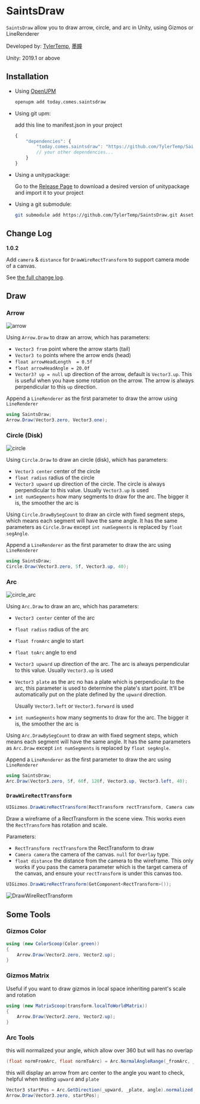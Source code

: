 # SaintsDraw #

`SaintsDraw` allow you to draw arrow, circle, and arc in Unity, using Gizmos or LineRenderer

Developed by: [TylerTemp](https://github.com/TylerTemp), [墨瞳](https://github.com/xc13308)

Unity: 2019.1 or above

## Installation ##

*   Using [OpenUPM](https://openupm.com/)

    ```bash
    openupm add today.comes.saintsdraw
    ```

*   Using git upm:

    add this line to manifest.json in your project

    ```javascript
    {
        "dependencies": {
            "today.comes.saintsdraw": "https://github.com/TylerTemp/SaintsDraw.git",
            // your other dependencies...
        }
    }
    ```

*   Using a unitypackage:

    Go to the [Release Page](https://github.com/TylerTemp/SaintsDraw/releases) to download a desired version of unitypackage and import it to your project

*   Using a git submodule:

    ```bash
    git submodule add https://github.com/TylerTemp/SaintsDraw.git Assets/SaintsDraw
    ```
    
## Change Log ##

**1.0.2**

Add `camera` & `distance` for `DrawWireRectTransform` to support camera mode of a canvas.

See [the full change log](https://github.com/TylerTemp/SaintsDraw/blob/master/CHANGELOG.md).

## Draw ##

### Arrow ###

![arrow](https://github.com/TylerTemp/SaintsDraw/assets/6391063/603ec523-98de-45b0-87a6-50761a3d5a8c)

Using `Arrow.Draw` to draw an arrow, which has parameters:

*   `Vector3 from` point where the arrow starts (tail)
*   `Vector3 to` points where the arrow ends (head)
*   `float arrowHeadLength  = 0.5f`
*   `float arrowHeadAngle = 20.0f`
*   `Vector3? up = null` up direction of the arrow, default is `Vector3.up`. This is useful when you have some rotation on the arrow. The arrow is always perpendicular to this `up` direction.

Append a `LineRenderer` as the first parameter to draw the arrow using `LineRenderer`

```csharp
using SaintsDraw;
Arrow.Draw(Vector3.zero, Vector3.one);
```

### Circle (Disk) ###

![circle](https://github.com/TylerTemp/SaintsDraw/assets/6391063/6eaef5f9-2b00-433c-86a9-368c04061ebe)

Using `Circle.Draw` to draw an circle (disk), which has parameters:

*   `Vector3 center` center of the circle
*   `float radius` radius of the circle
*   `Vector3 upward` up direction of the circle. The circle is always perpendicular to this value. Usually `Vector3.up` is used
*   `int numSegments` how many segments to draw for the arc. The bigger it is, the smoother the arc is

Using `Circle.DrawBySegCount` to draw an circle with fixed segment steps, which means each segment will have the same angle. It has the same parameters as `Circle.Draw` except `int numSegments` is replaced by `float segAngle`.

Append a `LineRenderer` as the first parameter to draw the arc using `LineRenderer`

```csharp
using SaintsDraw;
Circle.Draw(Vector3.zero, 5f, Vector3.up, 40);
```

### Arc ###

![circle_arc](https://github.com/TylerTemp/SaintsDraw/assets/6391063/bb6ca2e8-cb52-405c-954a-c31773c0a629)


Using `Arc.Draw` to draw an arc, which has parameters:

*   `Vector3 center` center of the arc
*   `float radius` radius of the arc
*   `float fromArc` angle to start
*   `float toArc` angle to end
*   `Vector3 upward` up direction of the arc. The arc is always perpendicular to this value. Usually `Vector3.up` is used
*   `Vector3 plate` as the arc no has a plate which is perpendicular to the arc, this parameter is used to determine the plate's start point. It'll be automatically put on the plate defined by the `upward` direction.

    Usually `Vector3.left` or `Vector3.forward` is used

*   `int numSegments` how many segments to draw for the arc. The bigger it is, the smoother the arc is

Using `Arc.DrawBySegCount` to draw an with fixed segment steps, which means each segment will have the same angle. It has the same parameters as `Arc.Draw` except `int numSegments` is replaced by `float segAngle`.


Append a `LineRenderer` as the first parameter to draw the arc using `LineRenderer`

```csharp
using SaintsDraw;
Arc.Draw(Vector3.zero, 5f, 60f, 120f, Vector3.up, Vector3.left, 40);
```

### `DrawWireRectTransform` ###

```csharp
UIGizmos.DrawWireRectTransform(RectTransform rectTransform, Camera camera=null, float distance=5f)
```

Draw a wireframe of a RectTransform in the scene view. This works even the `RectTransform` has rotation and scale.

Parameters:
*   `RectTransform rectTransform` the RectTransform to draw
*   `Camera camera` the camera of the canvas. `null` for `Overlay` type.
*   `float distance` the distance from the camera to the wireframe. This only works if you pass the camera parameter which is the target camera of the canvas, and ensure your `rectTransform` is under this canvas too.

```csharp
UIGizmos.DrawWireRectTransform(GetComponent<RectTransform>());
```

![DrawWireRectTransform](https://github.com/TylerTemp/SaintsDraw/assets/6391063/bf4c2d67-0731-4cd2-aad3-1653bc9420ac)

## Some Tools ##

### Gizmos Color ###

```csharp
using (new ColorScoop(Color.green))
{
    Arrow.Draw(Vector2.zero, Vector2.up);
}
```

### Gizmos Matrix ###

Useful if you want to draw gizmos in local space inheriting parent's scale and rotation

```csharp
using (new MatrixScoop(transform.localToWorldMatrix))
{
    Arrow.Draw(Vector2.zero, Vector2.up);
}
```

### Arc Tools ###

this will normalized your angle, which allow over 360 but will has no overlap

```csharp
(float normFromArc, float normToArc) = Arc.NormalAngleRange(_fromArc, _toArc);
```

this will display an arrow from arc center to the angle you want to check, helpful when testing `upward` and `plate`

```csharp
Vector3 startPos = Arc.GetDirection(_upward, _plate, angle).normalized * _arcRadis;
Arrow.Draw(Vector3.zero, startPos);
```
